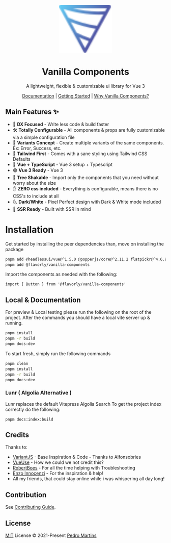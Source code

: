 <p align="center">
<img src="/documentation/src/public/symbol-gradient.svg" height="150">
</p>


<h1 align="center">
Vanilla Components
</h1>

<p align="center">
A lightweight, flexible & customizable ui library for Vue 3
<p>
  
<p align="center">
  <a href="https://vanilla-components.com">Documentation</a> | <a href="https://vanilla-components.com/guide/quick-start.html">Getting Started</a> | <a href="https://vanilla-components.com/guide/introduction.html">Why Vanilla Components?</a>
</p>

## Main Features ✨

- 🧪 **DX Focused** - Write less code & build faster
- 🛠 **Totally Configurable** - All components & props are fully customizable via a simple configuration file
- 🚦 **Variants Concept** - Create multiple variants of the same components. Ex: Error, Success, etc.
- 🍃 **Tailwind First** - Comes with a sane styling using Tailwind CSS Defaults
- 🦾 **Vue + TypeScript** - Vue 3 setup + Typescript
- 🟢 **Vue 3 Ready** - Vue 3
- 🌳 **Tree Shakable** - Import only the components that you need without worry about the size
- ✋ **ZERO css included** - Everything is configurable, means there is no CSS's to include at all
- 🌜 **Dark/White** - Pixel Perfect design with Dark & White mode included
- 🔌 **SSR Ready** - Built with SSR in mind

# Installation

Get started by installing the peer dependencies than, move on installing the package

```bash
pnpm add @headlessui/vue@^1.5.0 @popperjs/core@^2.11.2 flatpickr@^4.6.9 libphonenumber-js@^1.9.49 
pnpm add @flavorly/vanilla-components
```

Import the components as needed with the following:

```vue
import { Button } from '@flavorly/vanilla-components'
```

## Local & Documentation

For preview & Local testing please run the following on the root of the project.
After the commands you should have a local vite server up & running.

```bash
pnpm install
pnpm -r build
pnpm docs:dev
```

To start fresh, simply run the following commands

```bash
pnpm clean
pnpm install
pnpm -r build
pnpm docs:dev
```

### Lunr ( Algolia Alternative )

Lunr replaces the default Vitepress Algolia Search
To get the project index correctly do the following:

```
pnpm docs:index:build
```

## Credits

Thanks to: 
- [VariantJS](https://github.com/variantjs/vue) - Base Inspiration & Code - Thanks to Alfonsobries
- [VueUse](https://github.com/vueuse/vueuse) - How we could we not credit this?
- [RobertBoes](https://github.com/RobertBoes) - For all the time helping with Troubleshooting
- [Enzo Innocenzi](https://github.com/innocenzi) - For the inspiration & help!
- All my friends, that could stay online while i was whispering all day long! 

## Contribution

See [Contributing Guide](./CONTRIBUTING.md).

## License

[MIT](./LICENSE) License © 2021-Present [Pedro Martins](https://github.com/flavorly)

